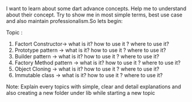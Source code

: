 I want to learn about some dart advance concepts. Help me to understand about their concept. Try to show me in most simple terms, best use case and also maintain professionalism.So lets begin: 

Topic :

1. Factort Constructor->  what is it? how to use it ? where to use it? 
2. Prototype pattern ->  what is it? how to use it ? where to use it? 
3. Builder pattern ->  what is it? how to use it ? where to use it? 
4. Factory Method pattern ->  what is it? how to use it ? where to use it? 
5. Object Cloning ->  what is it? how to use it ? where to use it? 
6. Immutable class -> what is it? how to use it ? where to use it?



Note: Explain every topics with simple, clear and detail explanations and also creating a new folder under lib while starting a new topic

